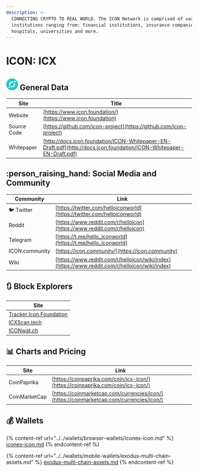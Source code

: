 ```yaml
---
description: >-
  CONNECTING CRYPTO TO REAL WORLD. The ICON Network is comprised of various
  institutions ranging from: financial institutions, insurance companies,
  hospitals, universities and more.
---
```


# ICON: ICX

## ![](../../.gitbook/assets/icx.png) General Data

| Site        | Title                                                                                                                |
| ----------- | -------------------------------------------------------------------------------------------------------------------- |
| Website     | [https://www.icon.foundation/](https://www.icon.foundation)                                                          |
| Source Code | [https://github.com/icon-project](https://github.com/icon-project)                                                   |
| Whitepaper  | [http://docs.icon.foundation/ICON-Whitepaper-EN-Draft.pdf](http://docs.icon.foundation/ICON-Whitepaper-EN-Draft.pdf) |

## :person_raising_hand: Social Media and Community

| Community      | Link                                                                                           |
| -------------- | ---------------------------------------------------------------------------------------------- |
| :bird: Twitter | [https://twitter.com/helloiconworld](https://twitter.com/helloiconworld)                       |
| Reddit         | [https://www.reddit.com/r/helloicon](https://www.reddit.com/r/helloicon)                       |
| Telegram       | [https://t.me/hello_iconworld](https://t.me/hello_iconworld)                                   |
| ICON.community | [https://icon.community/](https://icon.community)                                              |
| Wiki           | [https://www.reddit.com/r/helloicon/wiki/index](https://www.reddit.com/r/helloicon/wiki/index) |

## :arrows_clockwise: Block Explorers

| Site                                                       |
| ---------------------------------------------------------- |
| [Tracker.Icon.Foundation](https://tracker.icon.foundation) |
| [ICXScan.tech](https://www.icxscan.tech)                   |
| [ICONwat.ch](https://iconwat.ch)                           |

## :bar_chart: Charts and Pricing

| Site          | Link                                                                                     |
| ------------- | ---------------------------------------------------------------------------------------- |
| CoinPaprika   | [https://coinpaprika.com/coin/icx-icon/](https://coinpaprika.com/coin/icx-icon/)         |
| CoinMarketCap | [https://coinmarketcap.com/currencies/icon/](https://coinmarketcap.com/currencies/icon/) |

## :moneybag: Wallets

{% content-ref url="../../wallets/browser-wallets/iconex-icon.md" %}
[iconex-icon.md](../../wallets/browser-wallets/iconex-icon.md)
{% endcontent-ref %}

{% content-ref url="../../wallets/mobile-wallets/exodus-multi-chain-assets.md" %}
[exodus-multi-chain-assets.md](../../wallets/mobile-wallets/exodus-multi-chain-assets.md)
{% endcontent-ref %}

